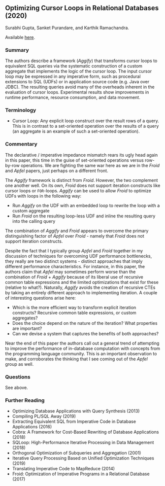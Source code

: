 ## Optimizing Cursor Loops in Relational Databases (2020)

Surabhi Gupta, Sanket Purandare, and Karthik Ramachandra.

Available [here](https://arxiv.org/pdf/2004.05378.pdf).

### Summary

The authors describe a framework (_Aggify_) that transforms cursor loops to equivalent SQL queries via the systematic construction of a custom aggregate that implements the logic of the cursor loop. The input cursor loop may be expressed in any imperative form, such as procedural extensions to SQL (UDFs) or in application source code (e.g. Java over JDBC). The resulting queries avoid many of the overheads inherent in the evaluation of cursor loops. Experimental results show improvements in runtime performance, resource consumption, and data movement.

### Terminology

- Cursor Loop: Any explicit loop construct over the result rows of a query. This is in contrast to a set-oriented operation over the results of a query (an aggregate is an example of such a set-oriented operation).

### Commentary

The declarative / imperative impedance mismatch rears its ugly head again in this paper, this time in the guise of set-oriented operations versus row-by-row operations. We are fighting the same war here as we are in the _Froid_ and _Apfel_ papers, just perhaps on a different front.

The _Aggify_ framework is distinct from _Froid_. However, the two complement one another well. On its own, _Froid_ does not support iteration constructs like cursor loops or `FOR`-loops. _Aggify_ can be used to allow _Froid_ to optimize UDFs with loops in the following way:
- Run _Aggify_ on the UDF with an embedded loop to rewrite the loop with a custom aggregate
- Run _Froid_ on the resulting loop-less UDF and inline the resulting query into the calling query

The combination of _Aggify_ and _Froid_ appears to overcome the primary distinguishing factor of _Apfel_ over _Froid_ - namely that _Froid_ does not support iteration constructs.

Despite the fact that I typically group _Apfel_ and _Froid_ together in my discussion of techniques for overcoming UDF performance bottlenecks, they really are two distinct systems - distinct approaches that imply different performance characteristics. For instance, in this paper, the authors claim that _Apfel_ may sometimes perform worse than the combination of _Froid_ + _Aggify_ because of its liberal use of recursive common table expressions and the limited optimizations that exist for these (relative to what?). Naturally, _Aggify_ avoids the creation of recursive CTEs by taking an entirely different approach to implementing iteration. A couple of interesting questions arise here:
- Which is the more efficient way to transform explicit iteration constructs? Recursive common table expressions, or custom aggregates?
- Does the choice depend on the nature of the iteration? What properties are important?
- Can we devise a system that captures the benefits of both approaches?

Near the end of this paper the authors call out a general trend of attempting to improve the performance of in-database computation with concepts from the programming language community. This is an important observation to make, and corroborates the thinking that I see coming out of the _Apfel_ group as well.

### Questions

See above.

### Further Reading

- Optimizing Database Applications with Query Synthesis (2013)
- Compiling PL/SQL Away (2019)
- Extracting Equivalent SQL from Imperative Code in Database Applications (2016)
- Cobra: A Framework for Cost-Based Rewriting of Database Applications (2018)
- SQLoop: High-Performance Iterative Processing in Data Management (2018)
- Orthogonal Optimization of Subqueries and Aggregation (2001)
- Iterative Query Processing Based on Unified Optimization Techniques (2019)
- Translating Imperative Code to MapReduce (2014)
- Froid: Optimization of Imperative Programs in a Relational Database (2017)

